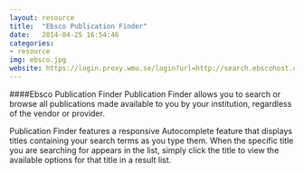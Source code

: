 ```yaml
---
layout: resource 
title:  "Ebsco Publication Finder"
date:   2014-04-25 16:54:46
categories:
- resource 
img: ebsco.jpg
website: https://login.proxy.wmu.se/login?url=http://search.ebscohost.com/login.aspx?direct=true&site=pfi-live&plp=1 
---
```

####Ebsco Publication Finder
Publication Finder allows you to search or browse all publications made available to you by your institution, regardless of the vendor or provider.

Publication Finder features a responsive Autocomplete feature that displays titles containing your search terms as you type them. When the specific title you are searching for appears in the list, simply click the title to view the available options for that title in a result list.
